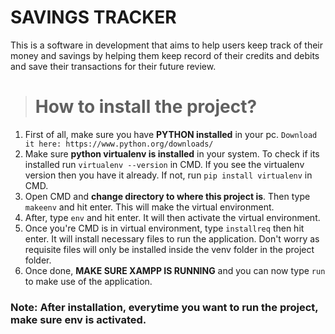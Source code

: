 # SAVINGS TRACKER
This is a software in development that aims to help users keep track of their money and savings by helping them keep record of their credits and debits and save their transactions for their future review.
<br>
> # How to install the project?
 1. First of all, make sure you have **PYTHON installed** in your pc. `Download it here: https://www.python.org/downloads/`
 2. Make sure **python virtualenv is installed** in your system. To check if its installed run `virtualenv --version` in CMD. If you see the virtualenv version then you have it already. If not, run `pip install virtualenv` in CMD.
 3. Open CMD and **change directory to where this project is**. Then type `makeenv` and hit enter. This will make the virtual environment.
 4. After, type `env` and hit enter. It will then activate the virtual environment.
 5. Once you're CMD is in virtual environment, type `installreq` then hit enter. It will install necessary files to run the application. Don't worry as requisite files will only be installed inside the venv folder in the project folder.
 7. Once done, **MAKE SURE XAMPP IS RUNNING** and you can now type `run` to make use of the application.
 
 ### Note: After installation, everytime you want to run the project, make sure env is activated.
